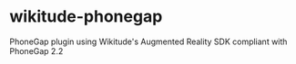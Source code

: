 wikitude-phonegap
=================

PhoneGap plugin using Wikitude's Augmented Reality SDK compliant with PhoneGap 2.2